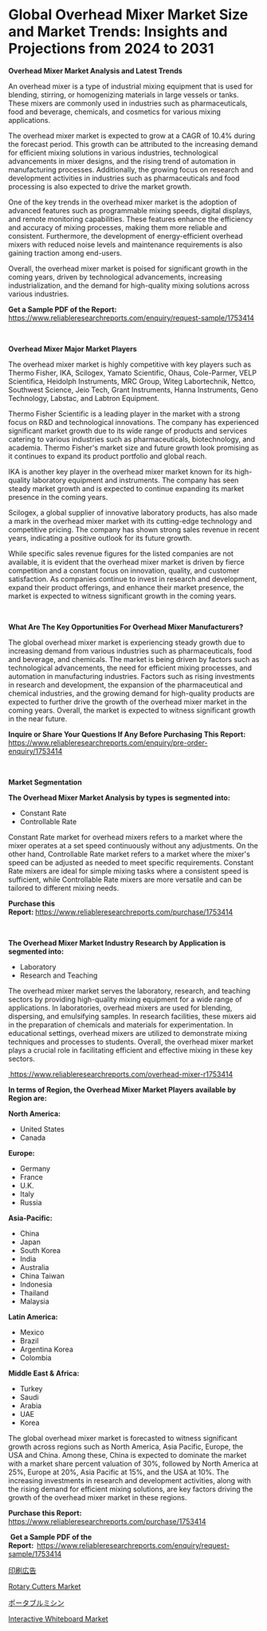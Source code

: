 <p><h1>Global Overhead Mixer Market Size and Market Trends: Insights and Projections from 2024 to 2031</h1></p><p><strong>Overhead Mixer Market Analysis and Latest Trends</strong></p>
<p><p>An overhead mixer is a type of industrial mixing equipment that is used for blending, stirring, or homogenizing materials in large vessels or tanks. These mixers are commonly used in industries such as pharmaceuticals, food and beverage, chemicals, and cosmetics for various mixing applications.</p><p>The overhead mixer market is expected to grow at a CAGR of 10.4% during the forecast period. This growth can be attributed to the increasing demand for efficient mixing solutions in various industries, technological advancements in mixer designs, and the rising trend of automation in manufacturing processes. Additionally, the growing focus on research and development activities in industries such as pharmaceuticals and food processing is also expected to drive the market growth.</p><p>One of the key trends in the overhead mixer market is the adoption of advanced features such as programmable mixing speeds, digital displays, and remote monitoring capabilities. These features enhance the efficiency and accuracy of mixing processes, making them more reliable and consistent. Furthermore, the development of energy-efficient overhead mixers with reduced noise levels and maintenance requirements is also gaining traction among end-users.</p><p>Overall, the overhead mixer market is poised for significant growth in the coming years, driven by technological advancements, increasing industrialization, and the demand for high-quality mixing solutions across various industries.</p></p>
<p><strong>Get a Sample PDF of the Report:&nbsp;</strong> <a href="https://www.reliableresearchreports.com/enquiry/request-sample/1753414">https://www.reliableresearchreports.com/enquiry/request-sample/1753414</a></p>
<p>&nbsp;</p>
<p><strong>Overhead Mixer Major Market Players</strong></p>
<p><p>The overhead mixer market is highly competitive with key players such as Thermo Fisher, IKA, Scilogex, Yamato Scientific, Ohaus, Cole-Parmer, VELP Scientifica, Heidolph Instruments, MRC Group, Witeg Labortechnik, Nettco, Southwest Science, Jeio Tech, Grant Instruments, Hanna Instruments, Geno Technology, Labstac, and Labtron Equipment.</p><p>Thermo Fisher Scientific is a leading player in the market with a strong focus on R&D and technological innovations. The company has experienced significant market growth due to its wide range of products and services catering to various industries such as pharmaceuticals, biotechnology, and academia. Thermo Fisher's market size and future growth look promising as it continues to expand its product portfolio and global reach.</p><p>IKA is another key player in the overhead mixer market known for its high-quality laboratory equipment and instruments. The company has seen steady market growth and is expected to continue expanding its market presence in the coming years.</p><p>Scilogex, a global supplier of innovative laboratory products, has also made a mark in the overhead mixer market with its cutting-edge technology and competitive pricing. The company has shown strong sales revenue in recent years, indicating a positive outlook for its future growth.</p><p>While specific sales revenue figures for the listed companies are not available, it is evident that the overhead mixer market is driven by fierce competition and a constant focus on innovation, quality, and customer satisfaction. As companies continue to invest in research and development, expand their product offerings, and enhance their market presence, the market is expected to witness significant growth in the coming years.</p></p>
<p>&nbsp;</p>
<p><strong>What Are The Key Opportunities For Overhead Mixer Manufacturers?</strong></p>
<p><p>The global overhead mixer market is experiencing steady growth due to increasing demand from various industries such as pharmaceuticals, food and beverage, and chemicals. The market is being driven by factors such as technological advancements, the need for efficient mixing processes, and automation in manufacturing industries. Factors such as rising investments in research and development, the expansion of the pharmaceutical and chemical industries, and the growing demand for high-quality products are expected to further drive the growth of the overhead mixer market in the coming years. Overall, the market is expected to witness significant growth in the near future.</p></p>
<p><strong>Inquire or Share Your Questions If Any Before Purchasing This Report:</strong> <a href="https://www.reliableresearchreports.com/enquiry/pre-order-enquiry/1753414">https://www.reliableresearchreports.com/enquiry/pre-order-enquiry/1753414</a></p>
<p>&nbsp;</p>
<p><strong>Market Segmentation</strong></p>
<p><strong>The Overhead Mixer Market Analysis by types is segmented into:</strong></p>
<p><ul><li>Constant Rate</li><li>Controllable Rate</li></ul></p>
<p><p>Constant Rate market for overhead mixers refers to a market where the mixer operates at a set speed continuously without any adjustments. On the other hand, Controllable Rate market refers to a market where the mixer's speed can be adjusted as needed to meet specific requirements. Constant Rate mixers are ideal for simple mixing tasks where a consistent speed is sufficient, while Controllable Rate mixers are more versatile and can be tailored to different mixing needs.</p></p>
<p><strong>Purchase this Report:&nbsp;</strong><a href="https://www.reliableresearchreports.com/purchase/1753414">https://www.reliableresearchreports.com/purchase/1753414</a></p>
<p>&nbsp;</p>
<p><strong>The Overhead Mixer Market Industry Research by Application is segmented into:</strong></p>
<p><ul><li>Laboratory</li><li>Research and Teaching</li></ul></p>
<p><p>The overhead mixer market serves the laboratory, research, and teaching sectors by providing high-quality mixing equipment for a wide range of applications. In laboratories, overhead mixers are used for blending, dispersing, and emulsifying samples. In research facilities, these mixers aid in the preparation of chemicals and materials for experimentation. In educational settings, overhead mixers are utilized to demonstrate mixing techniques and processes to students. Overall, the overhead mixer market plays a crucial role in facilitating efficient and effective mixing in these key sectors.</p></p>
<p><a href="https://www.reliableresearchreports.com/overhead-mixer-r1753414">&nbsp;https://www.reliableresearchreports.com/overhead-mixer-r1753414</a></p>
<p><strong>In terms of Region, the Overhead Mixer Market Players available by Region are:</strong></p>
<p>
    <p> <strong> North America: </strong>
        <ul>
            <li>United States</li>
            <li>Canada</li>
        </ul>
        </p> 
    <p> <strong> Europe: </strong>
        <ul>
            <li>Germany</li>
            <li>France</li>
            <li>U.K.</li>
            <li>Italy</li>
            <li>Russia</li>
        </ul>
        </p> 
    <p> <strong> Asia-Pacific: </strong>
        <ul>
            <li>China</li>
            <li>Japan</li>
            <li>South Korea</li>
            <li>India</li>
            <li>Australia</li>
            <li>China Taiwan</li>
            <li>Indonesia</li>
            <li>Thailand</li>
            <li>Malaysia</li>
        </ul>
        </p> 
    <p> <strong> Latin America: </strong>
        <ul>
            <li>Mexico</li>
            <li>Brazil</li>
            <li>Argentina Korea</li>
            <li>Colombia</li>
        </ul>
        </p> 
    <p> <strong> Middle East & Africa: </strong>
        <ul>
            <li>Turkey</li>
            <li>Saudi</li>
            <li>Arabia</li>
            <li>UAE</li>
            <li>Korea</li>
        </ul>
    </p>
    </p>
<p><p>The global overhead mixer market is forecasted to witness significant growth across regions such as North America, Asia Pacific, Europe, the USA and China. Among these, China is expected to dominate the market with a market share percent valuation of 30%, followed by North America at 25%, Europe at 20%, Asia Pacific at 15%, and the USA at 10%. The increasing investments in research and development activities, along with the rising demand for efficient mixing solutions, are key factors driving the growth of the overhead mixer market in these regions.</p></p>
<p><strong>Purchase this Report: </strong><a href="https://www.reliableresearchreports.com/purchase/1753414">https://www.reliableresearchreports.com/purchase/1753414</a></p>
<p>&nbsp;<strong>Get a Sample PDF of the Report:&nbsp;&nbsp;</strong><a href="https://www.reliableresearchreports.com/enquiry/request-sample/1753414">https://www.reliableresearchreports.com/enquiry/request-sample/1753414</a></p>
<p><strong></strong></p>
<p><p><a href="https://medium.com/@juliafadel1922/%E6%AC%A1%E3%81%AE%E6%96%87%E7%AB%A0%E3%82%92%E6%97%A5%E6%9C%AC%E8%AA%9E%E3%81%AB%E7%BF%BB%E8%A8%B3%E3%81%97%E3%81%A6%E3%81%8F%E3%81%A0%E3%81%95%E3%81%84-2024%E5%B9%B4%E3%81%8B%E3%82%892031%E5%B9%B4%E3%81%BE%E3%81%A7%E4%BA%88%E6%B8%AC%E3%81%95%E3%82%8C%E3%82%8B%E5%8D%B0%E5%88%B7%E5%BA%83%E5%91%8A%E5%B8%82%E5%A0%B4%E3%81%AE%E3%83%88%E3%83%AC%E3%83%B3%E3%83%89%E3%81%A8%E5%B8%82%E5%A0%B4%E5%88%86%E6%9E%90-250c8a01260e">印刷広告</a></p><p><a href="https://www.linkedin.com/pulse/rotary-cutters-market-report-reveals-latest-trends-growth-m0vie?trackingId=NL22%2Fu%2BjcDRsL4SFEj4AKg%3D%3D">Rotary Cutters Market</a></p><p><a href="https://medium.com/@juliafadel1922/%E6%90%BA%E5%B8%AF%E7%94%A8%E3%83%9F%E3%82%B7%E3%83%B3%E5%B8%82%E5%A0%B4%E3%81%AE%E8%A6%8B%E9%80%9A%E3%81%97-%E5%B8%82%E5%A0%B4%E5%8B%95%E5%90%91-%E6%88%90%E9%95%B7-2024%E5%B9%B4%E3%81%8B%E3%82%892031%E5%B9%B4%E3%81%BE%E3%81%A7%E3%81%AE%E4%BA%88%E6%B8%AC-af1607c94293">ポータブルミシン</a></p><p><a href="https://www.linkedin.com/pulse/interactive-whiteboard-market-insight-trends-growth-forecasted-hrffe?trackingId=t9jEq0G2QwmQjaGiPfiqkA%3D%3D">Interactive Whiteboard Market</a></p></p>